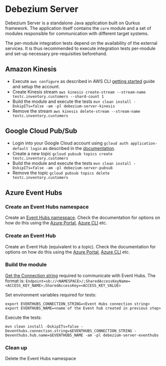 # Debezium Server

Debezium Server is a standalone Java application built on Qurkus framework.
The application itself contains the `core` module and a set of modules responsible for communication with different target systems.

The per-module integration tests depend on the availability of the external services.
It is thus recommended to execute integration tests per-module and set-up necessary pre-requisities beforehand.

## Amazon Kinesis

* Execute `aws configure` as described in AWS CLI [getting started](https://github.com/aws/aws-cli#getting-started) guide and setup the account.
* Create Kinesis stream `aws kinesis create-stream --stream-name testc.inventory.customers --shard-count 1`
* Build the module and execute the tests `mvn clean install -DskipITs=false -am -pl debezium-server-kinesis`
* Remove the stream `aws kinesis delete-stream --stream-name testc.inventory.customers`

## Google Cloud Pub/Sub

* Login into your Google Cloud account using `gcloud auth application-default login` as described in the [documentation](https://cloud.google.com/sdk/gcloud/reference/auth/application-default).
* Create a new topic `gcloud pubsub topics create testc.inventory.customers`
* Build the module and execute the tests `mvn clean install -DskipITs=false -am -pl debezium-server-pubsub`
* Remove the topic `gcloud pubsub topics delete testc.inventory.customers`

## Azure Event Hubs

### Create an Event Hubs namespace

Create an [Event Hubs namespace](https://docs.microsoft.com/azure/event-hubs/event-hubs-features?WT.mc_id=debezium-docs-abhishgu#namespace). Check the documentation for options on how do this using the [Azure Portal](https://docs.microsoft.com/azure/event-hubs/event-hubs-create?WT.mc_id=debezium-docs-abhishgu#create-an-event-hubs-namespace), [Azure CLI](https://docs.microsoft.com/azure/event-hubs/event-hubs-quickstart-cli?WT.mc_id=debezium-docs-abhishgu#create-an-event-hubs-namespace) etc.

### Create an Event Hub

Create an Event Hub (equivalent to a topic). Check the documentation for options on how do this using the [Azure Portal](https://docs.microsoft.com/azure/event-hubs/event-hubs-create?WT.mc_id=debezium-docs-abhishgu#create-an-event-hub), [Azure CLI](https://docs.microsoft.com/azure/event-hubs/event-hubs-quickstart-cli?WT.mc_id=debezium-docs-abhishgu#create-an-event-hub) etc.

### Build the module

[Get the Connection string](https://docs.microsoft.com/azure/event-hubs/event-hubs-get-connection-string?WT.mc_id=debezium-docs-abhishgu) required to communicate with Event Hubs. The format is: `Endpoint=sb://<NAMESPACE>/;SharedAccessKeyName=<ACCESS_KEY_NAME>;SharedAccessKey=<ACCESS_KEY_VALUE>`

Set environment variables required for tests:

```shell
export EVENTHUBS_CONNECTION_STRING=<Event Hubs connection string>
export EVENTHUBS_NAME=<name of the Event hub created in previous step>
```

Execute the tests:

```shell
mvn clean install -DskipITs=false -Deventhubs.connection.string=$EVENTHUBS_CONNECTION_STRING -Deventhubs.hub.name=$EVENTHUBS_NAME -am -pl debezium-server-eventhubs
```

### Clean up

Delete the Event Hubs namespace